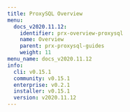 ```yaml
---
title: ProxySQL Overview
menu:
  docs_v2020.11.12:
    identifier: prx-overview-proxysql
    name: Overview
    parent: prx-proxysql-guides
    weight: 11
menu_name: docs_v2020.11.12
info:
  cli: v0.15.1
  community: v0.15.1
  enterprise: v0.2.1
  installer: v0.15.1
  version: v2020.11.12
---
```


